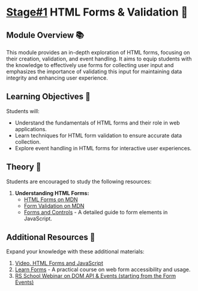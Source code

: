 # [Stage#1](../../) HTML Forms & Validation 📝

## Module Overview 📚

This module provides an in-depth exploration of HTML forms, focusing on their creation, validation, and event handling. It aims to equip students with the knowledge to effectively use forms for collecting user input and emphasizes the importance of validating this input for maintaining data integrity and enhancing user experience.

## Learning Objectives 🎯

Students will:

- Understand the fundamentals of HTML forms and their role in web applications.
- Learn techniques for HTML form validation to ensure accurate data collection.
- Explore event handling in HTML forms for interactive user experiences.

## Theory 📖

Students are encouraged to study the following resources:

1. **Understanding HTML Forms:**
   - [HTML Forms on MDN](https://developer.mozilla.org/en-US/docs/Learn/Forms)
   - [Form Validation on MDN](https://developer.mozilla.org/en-US/docs/Learn/Forms/Form_validation)
   - [Forms and Controls](https://javascript.info/forms-controls) - A detailed guide to form elements in JavaScript.

## Additional Resources 📘

Expand your knowledge with these additional materials:

1. [Video. HTML Forms and JavaScript](https://www.youtube.com/watch?v=ikR9DsGMUMc)
2. [Learn Forms](https://web.dev/learn/forms/) - A practical course on web form accessibility and usage.
3. [RS School Webinar on DOM API & Events (starting from the Form Events)](https://youtube.com/watch?v=pcmL9apdlMo&list=PLzLiprpVuH8e1YNSEXMtjOuB1uxqQLYED&t=2232s)
